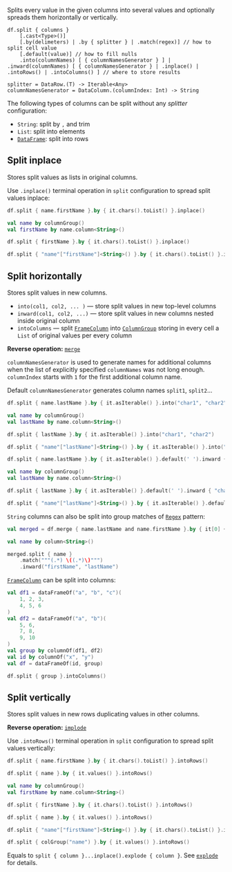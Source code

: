 [//]: # (title: split)

<!---IMPORT org.jetbrains.kotlinx.dataframe.samples.api.Modify-->

Splits every value in the given columns into several values and optionally spreads them horizontally or vertically.

```text
df.split { columns }
    [.cast<Type>()]
    [.by(delimeters) | .by { splitter } | .match(regex)] // how to split cell value
    [.default(value)] // how to fill nulls
    .into(columnNames) [ { columnNamesGenerator } ] | .inward(columnNames) [ { columnNamesGenerator } | .inplace() | .intoRows() | .intoColumns() ] // where to store results

splitter = DataRow.(T) -> Iterable<Any>
columnNamesGenerator = DataColumn.(columnIndex: Int) -> String
```
The following types of columns can be split without any _splitter_ configuration:
* `String`: split by `,` and trim
* `List`: split into elements
* [`DataFrame`](DataFrame.md): split into rows

## Split inplace

Stores split values as lists in original columns.

Use `.inplace()` terminal operation in `split` configuration to spread split values inplace:

<!---FUN splitInplace-->
<tabs>
<tab title="Properties">

```kotlin
df.split { name.firstName }.by { it.chars().toList() }.inplace()
```

</tab>
<tab title="Accessors">

```kotlin
val name by columnGroup()
val firstName by name.column<String>()

df.split { firstName }.by { it.chars().toList() }.inplace()
```

</tab>
<tab title="Strings">

```kotlin
df.split { "name"["firstName"]<String>() }.by { it.chars().toList() }.inplace()
```

</tab></tabs>
<dataFrame src="org.jetbrains.kotlinx.dataframe.samples.api.Modify.splitInplace.html"/>
<!---END-->

## Split horizontally

Stores split values in new columns.
* `into(col1, col2, ... )` — store split values in new top-level columns
* `inward(col1, col2, ...)` — store split values in new columns nested inside original column
* `intoColumns` — split [`FrameColumn`](DataColumn.md#framecolumn) into [`ColumnGroup`](DataColumn.md#columngroup) storing in every cell a `List` of original values per every column

**Reverse operation:** [`merge`](merge.md)

`columnNamesGenerator` is used to generate names for additional columns when the list of explicitly specified `columnNames` was not long enough. `columnIndex` starts with `1` for the first additional column name.

Default `columnNamesGenerator` generates column names `split1`, `split2`...

<!---FUN split-->
<tabs>
<tab title="Properties">

```kotlin
df.split { name.lastName }.by { it.asIterable() }.into("char1", "char2")
```

</tab>
<tab title="Accessors">

```kotlin
val name by columnGroup()
val lastName by name.column<String>()

df.split { lastName }.by { it.asIterable() }.into("char1", "char2")
```

</tab>
<tab title="Strings">

```kotlin
df.split { "name"["lastName"]<String>() }.by { it.asIterable() }.into("char1", "char2")
```

</tab></tabs>
<dataFrame src="org.jetbrains.kotlinx.dataframe.samples.api.Modify.split.html"/>
<!---END-->

<!---FUN split1-->
<tabs>
<tab title="Properties">

```kotlin
df.split { name.lastName }.by { it.asIterable() }.default(' ').inward { "char$it" }
```

</tab>
<tab title="Accessors">

```kotlin
val name by columnGroup()
val lastName by name.column<String>()

df.split { lastName }.by { it.asIterable() }.default(' ').inward { "char$it" }
```

</tab>
<tab title="Strings">

```kotlin
df.split { "name"["lastName"]<String>() }.by { it.asIterable() }.default(' ').inward { "char$it" }
```

</tab></tabs>
<dataFrame src="org.jetbrains.kotlinx.dataframe.samples.api.Modify.split1.html"/>
<!---END-->

`String` columns can also be split into group matches of [`Regex`](https://kotlinlang.org/api/latest/jvm/stdlib/kotlin.text/-regex/) pattern:

<!---FUN splitRegex-->

```kotlin
val merged = df.merge { name.lastName and name.firstName }.by { it[0] + " (" + it[1] + ")" }.into("name")
```

<dataFrame src="org.jetbrains.kotlinx.dataframe.samples.api.Modify.splitRegex.html"/>
<!---END-->

<!---FUN splitRegex1-->

```kotlin
val name by column<String>()

merged.split { name }
    .match("""(.*) \((.*)\)""")
    .inward("firstName", "lastName")
```

<dataFrame src="org.jetbrains.kotlinx.dataframe.samples.api.Modify.splitRegex1.html"/>
<!---END-->

[`FrameColumn`](DataColumn.md#framecolumn) can be split into columns:

<!---FUN splitFrameColumn-->

```kotlin
val df1 = dataFrameOf("a", "b", "c")(
    1, 2, 3,
    4, 5, 6
)
val df2 = dataFrameOf("a", "b")(
    5, 6,
    7, 8,
    9, 10
)
val group by columnOf(df1, df2)
val id by columnOf("x", "y")
val df = dataFrameOf(id, group)

df.split { group }.intoColumns()
```

<!---END-->

## Split vertically

Stores split values in new rows duplicating values in other columns.

**Reverse operation:** [`implode`](implode.md)

Use `.intoRows()` terminal operation in `split` configuration to spread split values vertically:

<!---FUN splitIntoRows-->
<tabs>
<tab title="Properties">

```kotlin
df.split { name.firstName }.by { it.chars().toList() }.intoRows()

df.split { name }.by { it.values() }.intoRows()
```

</tab>
<tab title="Accessors">

```kotlin
val name by columnGroup()
val firstName by name.column<String>()

df.split { firstName }.by { it.chars().toList() }.intoRows()

df.split { name }.by { it.values() }.intoRows()
```

</tab>
<tab title="Strings">

```kotlin
df.split { "name"["firstName"]<String>() }.by { it.chars().toList() }.intoRows()

df.split { colGroup("name") }.by { it.values() }.intoRows()
```

</tab></tabs>
<dataFrame src="org.jetbrains.kotlinx.dataframe.samples.api.Modify.splitIntoRows.html"/>
<!---END-->

Equals to `split { column }...inplace().explode { column }`. See [`explode`](explode.md) for details.
